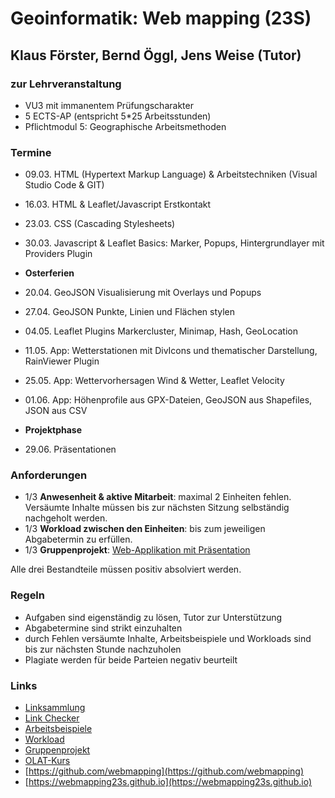 # Geoinformatik: Web mapping (23S)

## Klaus Förster, Bernd Öggl, Jens Weise (Tutor)

### zur Lehrveranstaltung

* VU3 mit immanentem Prüfungscharakter
* 5 ECTS-AP (entspricht 5*25 Arbeitsstunden)
* Pflichtmodul 5: Geographische Arbeitsmethoden

### Termine

* 09.03. HTML (Hypertext Markup Language) & Arbeitstechniken (Visual Studio Code & GIT)
* 16.03. HTML & Leaflet/Javascript Erstkontakt
* 23.03. CSS (Cascading Stylesheets)
* 30.03. Javascript & Leaflet Basics: Marker, Popups, Hintergrundlayer mit Providers Plugin

* **Osterferien**

* 20.04. GeoJSON Visualisierung mit Overlays und  Popups
* 27.04. GeoJSON Punkte, Linien und Flächen stylen
* 04.05. Leaflet Plugins Markercluster, Minimap, Hash, GeoLocation
* 11.05. App: Wetterstationen mit DivIcons und thematischer Darstellung, RainViewer Plugin
* 25.05. App: Wettervorhersagen Wind & Wetter, Leaflet Velocity
* 01.06. App: Höhenprofile aus GPX-Dateien, GeoJSON aus Shapefiles, JSON aus CSV

* **Projektphase**

* 29.06.  Präsentationen

### Anforderungen

* 1/3 **Anwesenheit & aktive Mitarbeit**: maximal 2 Einheiten fehlen. Versäumte Inhalte müssen bis zur nächsten Sitzung selbständig nachgeholt werden.
* 1/3 **Workload zwischen den Einheiten**: bis zum jeweiligen Abgabetermin zu erfüllen.
* 1/3 **Gruppenprojekt**: [Web-Applikation mit Präsentation](https://webmapping23s.github.io/projects)

Alle drei Bestandteile müssen positiv absolviert werden.

### Regeln

* Aufgaben sind eigenständig zu lösen, Tutor zur Unterstützung
* Abgabetermine sind strikt einzuhalten
* durch Fehlen versäumte Inhalte, Arbeitsbeispiele und Workloads sind bis zur nächsten Stunde nachzuholen
* Plagiate werden für beide Parteien negativ beurteilt

### Links

* [Linksammlung](https://webmapping23s.github.io/links)
* [Link Checker](https://webmapping23s.github.io/linkchecker.html)
* [Arbeitsbeispiele](https://webmapping23s.github.io/examples)
* [Workload](https://webmapping23s.github.io/workload/index)
* [Gruppenprojekt](https://webmapping23s.github.io/projects)
* [OLAT-Kurs](https://lms.uibk.ac.at/url/RepositoryEntry/5400232120)
* [https://github.com/webmapping](https://github.com/webmapping)
* [https://webmapping23s.github.io](https://webmapping23s.github.io)
